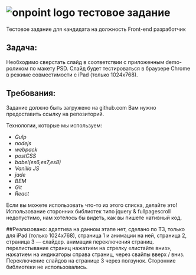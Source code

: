 # ![onpoint logo](https://onpoint.ru/img/global/logo-onpoint.svg) тестовое задание

Тестовое задание для кандидата на должность Front-end разработчик

## Задача:

Необходимо сверстать слайд в соответствии с приложенным demo-роликом по макету PSD. Слайд будет тестироваться в браузере
Chrome в режиме совместимости с iPad (только 1024x768).

## Требования:

Задание должно быть загружено на github.com Вам нужно предоставить ссылку на репозиторий.

Технологии, которые мы используем:

* *Gulp*
* *nodejs*
* *webpack*
* *postCSS*
* *babel(es6,es7,es8)*
* *Vanilla JS*
* *jade*
* *BEM*
* *Git*
* *React*

Если вы можете использовать что-то из этого списка, делайте это!
Использование сторонних библиотек типо jquery & fullpagescroll недопустимо, нам хотелось бы видеть, как вы пишете
нативный код.

##Реализовано: 
адаптива на данном этапе нет, 
сделано по ТЗ, только для iPad (только 1024x768), 
страница 1 и анимации на ней,
страница 2, 
страница 3 — слайдер. 
анимация переключения страниц. 
перелистывание страниц нажатием на стрелку «листайте вниз», нажатием на индикаторы справа страниц, через свайпы вверх / вниз.
Переключение слайдов на странице 3 через ползунок.
Сторонние библиотеки не использовались. 
